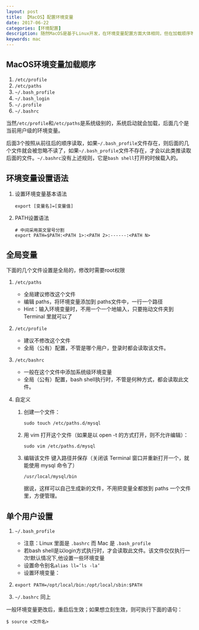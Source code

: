 ```yaml
---
layout: post
title: 【MacOS】配置环境变量
date: 2017-06-22
categories: [环境配置]
description: 随然MacOS是基于Linux开发，在环境变量配置方面大体相同，但在加载顺序等细节上还是略有不同。
keywords: mac
---
```


## MacOS环境变量加载顺序

1. `/etc/profile`
1. `/etc/paths`
1. `~/.bash_profile`
1. `~/.bash_login`
1. `~/.profile`
1. `~/.bashrc`

当然`/etc/profile`和`/etc/paths`是系统级别的，系统启动就会加载，后面几个是当前用户级的环境变量。

后面3个按照从前往后的顺序读取，如果`~/.bash_profile`文件存在，则后面的几个文件就会被忽略不读了，如果`~/.bash_profile`文件不存在，才会以此类推读取后面的文件。`~/.bashrc`没有上述规则，它是`bash shell`打开的时候载入的。


## 环境变量设置语法

1. 设置环境变量基本语法
    ```shell
    export [变量名]=[变量值]
    ```
1. PATH设置语法
    ```shell
    # 中间采用英文冒号分割
    export PATH=$PATH:<PATH 1>:<PATH 2>:------:<PATH N>
    ```
    
 ## 全局变量

下面的几个文件设置是全局的，修改时需要root权限

1. `/etc/paths`
	* 全局建议修改这个文件 
	* 编辑 paths，将环境变量添加到 paths文件中，一行一个路径
    * Hint：输入环境变量时，不用一个一个地输入，只要拖动文件夹到 Terminal 里就可以了

1. `/etc/profile`
	* 建议不修改这个文件
	* 全局（公有）配置，不管是哪个用户，登录时都会读取该文件。

1. `/etc/bashrc`
	* 一般在这个文件中添加系统级环境变量
	* 全局（公有）配置，bash shell执行时，不管是何种方式，都会读取此文件。

1. 自定义
    1. 创建一个文件：
    	```shell
    	sudo touch /etc/paths.d/mysql
        ```
    1. 用 vim 打开这个文件（如果是以 open -t 的方式打开，则不允许编辑）：
    	```shell
        sudo vim /etc/paths.d/mysql
        ```
    1. 编辑该文件
    	键入路径并保存（关闭该 Terminal 窗口并重新打开一个，就能使用 mysql 命令了）
    	```shell
        /usr/local/mysql/bin
        ```
		据说，这样可以自己生成新的文件，不用把变量全都放到 paths 一个文件里，方便管理。

## 单个用户设置

1. `~/.bash_profile`
	* 注意：Linux 里面是 `.bashrc` 而 Mac 是 `.bash_profile`
	* 若bash shell是以login方式执行时，才会读取此文件。该文件仅仅执行一次!默认情况下,他设置一些环境变量
	* 设置命令别名`alias ll=’ls -la’`
	* 设置环境变量：

1. `export PATH=/opt/local/bin:/opt/local/sbin:$PATH`
1. `~/.bashrc` 同上

一般环境变量更改后，重启后生效；如果想立刻生效，则可执行下面的语句：
```shell
$ source <文件名>
```


